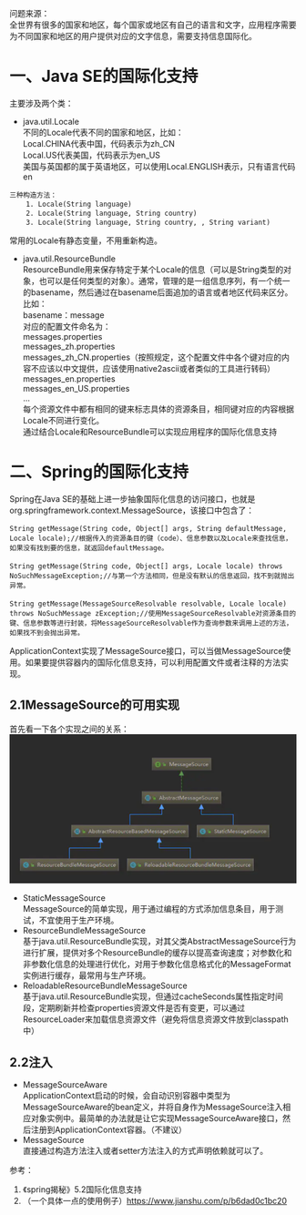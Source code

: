 问题来源：  
全世界有很多的国家和地区，每个国家或地区有自己的语言和文字，应用程序需要为不同国家和地区的用户提供对应的文字信息，需要支持信息国际化。  

一、Java SE的国际化支持  
=  
主要涉及两个类：  
* java.util.Locale  
不同的Locale代表不同的国家和地区，比如：  
Local.CHINA代表中国，代码表示为zh_CN  
Local.US代表美国，代码表示为en_US  
美国与英国都的属于英语地区，可以使用Local.ENGLISH表示，只有语言代码en  
```
三种构造方法：  
    1. Locale(String language)  
    2. Locale(String language, String country)  
    3. Locale(String language, String country, , String variant)  
```
常用的Locale有静态变量，不用重新构造。
* java.util.ResourceBundle  
ResourceBundle用来保存特定于某个Locale的信息（可以是String类型的对象，也可以是任何类型的对象）。通常，管理的是一组信息序列，有一个统一的basename，然后通过在basename后面追加的语言或者地区代码来区分。比如：  
basename：message  
对应的配置文件命名为：  
messages.properties  
messages_zh.properties  
messages_zh_CN.properties（按照规定，这个配置文件中各个键对应的内容不应该以中文提供，应该使用native2ascii或者类似的工具进行转码）  
messages_en.properties  
messages_en_US.properties  
...  
每个资源文件中都有相同的键来标志具体的资源条目，相同键对应的内容根据Locale不同进行变化。  
通过结合Locale和ResourceBundle可以实现应用程序的国际化信息支持  


二、Spring的国际化支持
=  
Spring在Java SE的基础上进一步抽象国际化信息的访问接口，也就是org.springframework.context.MessageSource，该接口中包含了：
```
String getMessage(String code, Object[] args, String defaultMessage, Locale locale);//根据传入的资源条目的键（code）、信息参数以及Locale来查找信息，如果没有找到要的信息，就返回defaultMessage。  

String getMessage(String code, Object[] args, Locale locale) throws NoSuchMessageException;//与第一个方法相同，但是没有默认的信息返回，找不到就抛出异常。  

String getMessage(MessageSourceResolvable resolvable, Locale locale) throws NoSuchMessage zException;//使用MessageSourceResolvable对资源条目的键、信息参数等进行封装，将MessageSourceResolvable作为查询参数来调用上述的方法，如果找不到会抛出异常。  
```  

ApplicationContext实现了MessageSource接口，可以当做MessageSource使用。如果要提供容器内的国际化信息支持，可以利用配置文件或者注释的方法实现。  

2.1MessageSource的可用实现
-  
首先看一下各个实现之间的关系：  
![MessageSource体系结构](./image/spring/messagesource/MessageSource类层次结构.png "MessageSource")

* StaticMessageSource  
MessageSource的简单实现，用于通过编程的方式添加信息条目，用于测试，不宜使用于生产环境。  
* ResourceBundleMessageSource  
基于java.util.ResourceBundle实现，对其父类AbstractMessageSource行为进行扩展，提供对多个ResourceBundle的缓存以提高查询速度；对参数化和非参数化信息的处理进行优化，对用于参数化信息格式化的MessageFormat实例进行缓存，最常用与生产环境。  
* ReloadableResourceBundleMessageSource  
基于java.util.ResourceBundle实现，但通过cacheSeconds属性指定时间段，定期刷新并检查properties资源文件是否有变更，可以通过ResourceLoader来加载信息资源文件（避免将信息资源文件放到classpath中）  

2.2注入  
-  
* MessageSourceAware  
ApplicationContext启动的时候，会自动识别容器中类型为MessageSourceAware的bean定义，并将自身作为MessageSource注入相应对象实例中。最简单的办法就是让它实现MessageSourceAware接口，然后注册到ApplicationContext容器。（不建议）  
* MessageSource  
直接通过构造方法注入或者setter方法注入的方式声明依赖就可以了。





参考：
1. 《spring揭秘》5.2国际化信息支持
2. （一个具体一点的使用例子）https://www.jianshu.com/p/b6dad0c1bc20